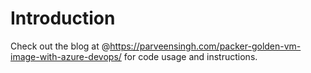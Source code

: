 # Introduction
Check out the blog at @https://parveensingh.com/packer-golden-vm-image-with-azure-devops/ for code usage and instructions.
